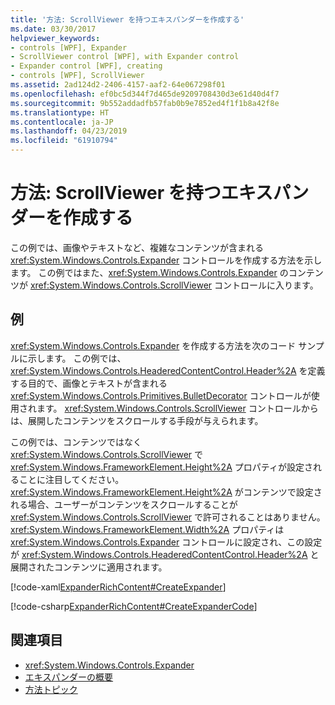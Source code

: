 ```yaml
---
title: '方法: ScrollViewer を持つエキスパンダーを作成する'
ms.date: 03/30/2017
helpviewer_keywords:
- controls [WPF], Expander
- ScrollViewer control [WPF], with Expander control
- Expander control [WPF], creating
- controls [WPF], ScrollViewer
ms.assetid: 2ad124d2-2406-4157-aaf2-64e067298f01
ms.openlocfilehash: ef0bc5d344f7d465de9209708430d3e61d40d4f7
ms.sourcegitcommit: 9b552addadfb57fab0b9e7852ed4f1f1b8a42f8e
ms.translationtype: HT
ms.contentlocale: ja-JP
ms.lasthandoff: 04/23/2019
ms.locfileid: "61910794"
---
```

# <a name="how-to-create-an-expander-with-a-scrollviewer"></a>方法: ScrollViewer を持つエキスパンダーを作成する
この例では、画像やテキストなど、複雑なコンテンツが含まれる <xref:System.Windows.Controls.Expander> コントロールを作成する方法を示します。 この例ではまた、<xref:System.Windows.Controls.Expander> のコンテンツが <xref:System.Windows.Controls.ScrollViewer> コントロールに入ります。  
  
## <a name="example"></a>例  
 <xref:System.Windows.Controls.Expander> を作成する方法を次のコード サンプルに示します。 この例では、<xref:System.Windows.Controls.HeaderedContentControl.Header%2A> を定義する目的で、画像とテキストが含まれる <xref:System.Windows.Controls.Primitives.BulletDecorator> コントロールが使用されます。 <xref:System.Windows.Controls.ScrollViewer> コントロールからは、展開したコンテンツをスクロールする手段が与えられます。  
  
 この例では、コンテンツではなく <xref:System.Windows.Controls.ScrollViewer> で <xref:System.Windows.FrameworkElement.Height%2A> プロパティが設定されることに注目してください。 <xref:System.Windows.FrameworkElement.Height%2A> がコンテンツで設定される場合、ユーザーがコンテンツをスクロールすることが <xref:System.Windows.Controls.ScrollViewer> で許可されることはありません。 <xref:System.Windows.FrameworkElement.Width%2A> プロパティは <xref:System.Windows.Controls.Expander> コントロールに設定され、この設定が <xref:System.Windows.Controls.HeaderedContentControl.Header%2A> と展開されたコンテンツに適用されます。  
  
 [!code-xaml[ExpanderRichContent#CreateExpander](~/samples/snippets/csharp/VS_Snippets_Wpf/ExpanderRichContent/CSharp/Window1.xaml#createexpander)]  
  
 [!code-csharp[ExpanderRichContent#CreateExpanderCode](~/samples/snippets/csharp/VS_Snippets_Wpf/ExpanderRichContent/CSharp/Window1.xaml.cs#createexpandercode)]  
  
## <a name="see-also"></a>関連項目

- <xref:System.Windows.Controls.Expander>
- [エキスパンダーの概要](expander-overview.md)
- [方法トピック](expander-how-to-topics.md)

